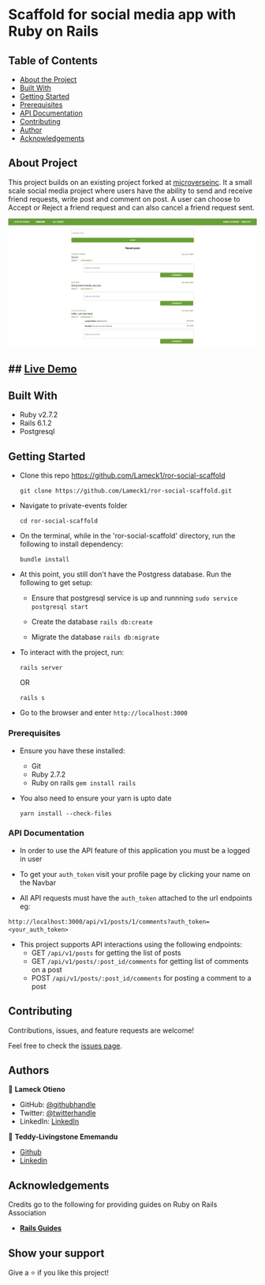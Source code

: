 # Scaffold for social media app with Ruby on Rails

## Table of Contents

* [About the Project](#about-the-project)
* [Built With](#built-with)
* [Getting Started](#getting-started)
* [Prerequisites](#prerequisites)
* [API Documentation](#api-documentation)
* [Contributing](#contributing)
* [Author](#author)
* [Acknowledgements](#acknowledgements)

## About Project

This project builds on an existing project forked at [microverseinc](https://github.com/microverseinc/ror-social-scaffold). It a small scale social media project where users have the ability to send and receive friend requests, write post and comment on post. A user can choose to Accept or Reject a friend request and can also cancel a friend request sent.

![screenshot](./timeline.PNG)

## ## [Live Demo](https://ror-social-scaffold.herokuapp.com/)

## Built With

- Ruby v2.7.2
- Rails 6.1.2
- Postgresql

## Getting Started

* Clone this repo https://github.com/Lameck1/ror-social-scaffold
    ```
    git clone https://github.com/Lameck1/ror-social-scaffold.git
    ```
* Navigate to private-events folder
    ```
    cd ror-social-scaffold
    ```
* On the terminal, while in the 'ror-social-scaffold' directory, run the following to install dependency:
    ```
    bundle install
    ```
* At this point, you still don't have the Postgress database. Run the following to get setup:

  - Ensure that postgresql service is up and runnning
        ```
        sudo service postgresql start
        ```
  - Create the database
        ```
        rails db:create
        ```

  - Migrate the database
        ```
        rails db:migrate
        ```

* To interact with the project, run:
    ```
    rails server
    ```

    OR

    ```
    rails s
    ```
* Go to the browser and enter 
    ```http://localhost:3000```


### Prerequisites

- Ensure you have these installed:
    - Git
    - Ruby 2.7.2
    - Ruby on rails ```gem install rails```

- You also need to ensure your yarn is upto date
    ```
    yarn install --check-files
    ```

### API Documentation

- In order to use the API feature of this application you must be a logged in user

- To get your `auth_token` visit your profile page by clicking your name on the Navbar

- All API requests must have the `auth_token` attached to the url endpoints eg:
```
http://localhost:3000/api/v1/posts/1/comments?auth_token=<your_auth_token>
```

- This project supports API interactions using the following endpoints:
  - GET `/api/v1/posts` for getting the list of posts
  - GET `/api/v1/posts/:post_id/comments` for getting list of comments on a post
  - POST `/api/v1/posts/:post_id/comments` for posting a comment to a post

## Contributing

Contributions, issues, and feature requests are welcome!

Feel free to check the [issues page](https://github.com/Lameck1/ror-social-scaffold/issues).

## Authors

👤 **Lameck Otieno**
  - GitHub: [@githubhandle](https://github.com/Lameck1)
  - Twitter: [@twitterhandle](https://twitter.com/lameck721)
  - LinkedIn: [LinkedIn](https://www.linkedin.com/in/lameck-odhiambo-642b7077/)

👤 **Teddy-Livingstone Ememandu**

- [Github](https://github.com/TedLivist)
- [Linkedin](https://www.linkedin.com/in/tememandu)

## Acknowledgements

Credits go to the following for providing guides on Ruby on Rails Association
  - [**Rails Guides**](https://guides.rubyonrails.org/association_basics.html)

## Show your support

Give a ⭐️ if you like this project!
